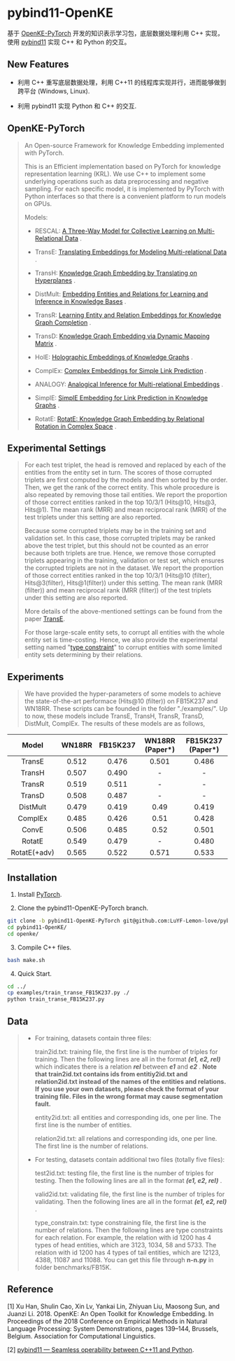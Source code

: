 # pybind11-OpenKE

基于 [OpenKE-PyTorch](https://github.com/thunlp/OpenKE/tree/OpenKE-PyTorch) 开发的知识表示学习包，底层数据处理利用 C++ 实现，使用 [pybind11](https://github.com/pybind/pybind11) 实现 C++ 和 Python 的交互。

## New Features

- 利用 C++ 重写底层数据处理，利用 C++11 的线程库实现并行，进而能够做到跨平台 (Windows, Linux).

- 利用 pybind11 实现 Python 和 C++ 的交互.

## OpenKE-PyTorch

>An Open-source Framework for Knowledge Embedding implemented with PyTorch.
>
>This is an Efficient implementation based on PyTorch for knowledge representation learning (KRL). We use C++ to implement some underlying operations such as data preprocessing and negative sampling. For each specific model, it is implemented by PyTorch with Python interfaces so that there is a convenient platform to run models on GPUs.
>
>Models:
>
>- RESCAL: [A Three-Way Model for Collective Learning on Multi-Relational Data](https://icml.cc/Conferences/2011/papers/438_icmlpaper.pdf) .
>
>- TransE: [Translating Embeddings for Modeling Multi-relational Data](https://proceedings.neurips.cc/paper_files/paper/2013/hash/1cecc7a77928ca8133fa24680a88d2f9-Abstract.html) .
>
>- TransH: [Knowledge Graph Embedding by Translating on Hyperplanes](https://ojs.aaai.org/index.php/AAAI/article/view/8870) .
>
>- DistMult: [Embedding Entities and Relations for Learning and Inference in Knowledge Bases](https://arxiv.org/abs/1412.6575) .
>
>- TransR: [Learning Entity and Relation Embeddings for Knowledge Graph Completion](https://ojs.aaai.org/index.php/AAAI/article/view/9491) .
>
>- TransD: [Knowledge Graph Embedding via Dynamic Mapping Matrix](https://aclanthology.org/P15-1067/) .
>
>- HolE: [Holographic Embeddings of Knowledge Graphs](https://ojs.aaai.org/index.php/AAAI/article/view/10314) .
>
>- ComplEx: [Complex Embeddings for Simple Link Prediction](https://arxiv.org/abs/1606.06357) .
>
>- ANALOGY: [Analogical Inference for Multi-relational Embeddings](https://proceedings.mlr.press/v70/liu17d.html) .
>
>- SimplE: [SimplE Embedding for Link Prediction in Knowledge Graphs](https://proceedings.neurips.cc/paper_files/paper/2018/hash/b2ab001909a8a6f04b51920306046ce5-Abstract.html) .
>
>- RotatE: [RotatE: Knowledge Graph Embedding by Relational Rotation in Complex Space](https://openreview.net/forum?id=HkgEQnRqYQ) .

## Experimental Settings

>For each test triplet, the head is removed and replaced by each of the entities from the entity set in turn. The scores of those corrupted triplets are first computed by the models and then sorted by the order. Then, we get the rank of the correct entity. This whole procedure is also repeated by removing those tail entities. We report the proportion of those correct entities ranked in the top 10/3/1 (Hits@10, Hits@3, Hits@1). The mean rank (MRR) and mean reciprocal rank (MRR) of the test triplets under this setting are also reported.
>
>Because some corrupted triplets may be in the training set and validation set. In this case, those corrupted triplets may be ranked above the test triplet, but this should not be counted as an error because both triplets are true. Hence, we remove those corrupted triplets appearing in the training, validation or test set, which ensures the corrupted triplets are not in the dataset. We report the proportion of those correct entities ranked in the top 10/3/1 (Hits@10 (filter), Hits@3(filter), Hits@1(filter)) under this setting. The mean rank (MRR (filter)) and mean reciprocal rank (MRR (filter)) of the test triplets under this setting are also reported.
>
>More details of the above-mentioned settings can be found from the paper [TransE](http://papers.nips.cc/paper/5071-translating-embeddings-for-modeling-multi-relational-data.pdf).
>
>For those large-scale entity sets, to corrupt all entities with the whole entity set is time-costing. Hence, we also provide the experimental setting named "[type constraint](https://www.dbs.ifi.lmu.de/~krompass/papers/TypeConstrainedRepresentationLearningInKnowledgeGraphs.pdf)" to corrupt entities with some limited entity sets determining by their relations.

## Experiments

>We have provided the hyper-parameters of some models to achieve the state-of-the-art performace (Hits@10 (filter)) on FB15K237 and WN18RR. These scripts can be founded in the folder "./examples/". Up to now, these models include TransE, TransH, TransR, TransD, DistMult, ComplEx. The results of these models are as follows,

|Model|WN18RR|FB15K237|WN18RR (Paper\*)|FB15K237 (Paper\*)|
|:-:|:-:|:-:|:-:|:-:|
|TransE|0.512|0.476|0.501|0.486|
|TransH|0.507|0.490|-|-|
|TransR|0.519|0.511|-|-|
|TransD|0.508|0.487|-|-|
|DistMult|0.479|0.419|0.49|0.419|
|ComplEx|0.485|0.426|0.51|0.428|
|ConvE|0.506|0.485|0.52|0.501|
|RotatE|0.549|0.479|-|0.480|
|RotatE(+adv)|0.565|0.522|0.571|0.533|

## Installation

1. Install [PyTorch](https://pytorch.org/get-started/locally/).

2. Clone the pybind11-OpenKE-PyTorch branch.

```bash
git clone -b pybind11-OpenKE-PyTorch git@github.com:LuYF-Lemon-love/pybind11-OpenKE.git --depth 1
cd pybind11-OpenKE/
cd openke/
```

3. Compile C++ files.

```bash
bash make.sh
```

4. Quick Start.

```bash
cd ../
cp examples/train_transe_FB15K237.py ./
python train_transe_FB15K237.py
```

## Data

>* For training, datasets contain three files:
>
>   train2id.txt: training file, the first line is the number of triples for training. Then the following lines are all in the format ***(e1, e2, rel)*** which indicates there is a relation ***rel*** between ***e1*** and ***e2*** . **Note that train2id.txt contains ids from entitiy2id.txt and relation2id.txt instead of the names of the entities and relations. If you use your own datasets, please check the format of your training file. Files in the wrong format may cause segmentation fault.**
>
>   entity2id.txt: all entities and corresponding ids, one per line. The first line is the number of entities.
>
>   relation2id.txt: all relations and corresponding ids, one per line. The first line is the number of relations.
>
>* For testing, datasets contain additional two files (totally five files):
>
>   test2id.txt: testing file, the first line is the number of triples for testing. Then the following lines are all in the format ***(e1, e2, rel)*** .
>
>   valid2id.txt: validating file, the first line is the number of triples for validating. Then the following lines are all in the format ***(e1, e2, rel)*** .
>
>   type_constrain.txt: type constraining file, the first line is the number of relations. Then the following lines are type constraints for each relation. For example, the relation with id 1200 has 4 types of head entities, which are 3123, 1034, 58 and 5733. The relation with id 1200 has 4 types of tail entities, which are 12123, 4388, 11087 and 11088. You can get this file through **n-n.py** in folder benchmarks/FB15K.

## Reference

[1] Xu Han, Shulin Cao, Xin Lv, Yankai Lin, Zhiyuan Liu, Maosong Sun, and Juanzi Li. 2018. OpenKE: An Open Toolkit for Knowledge Embedding. In Proceedings of the 2018 Conference on Empirical Methods in Natural Language Processing: System Demonstrations, pages 139–144, Brussels, Belgium. Association for Computational Linguistics.

[2] [pybind11 — Seamless operability between C++11 and Python](https://github.com/pybind/pybind11).
